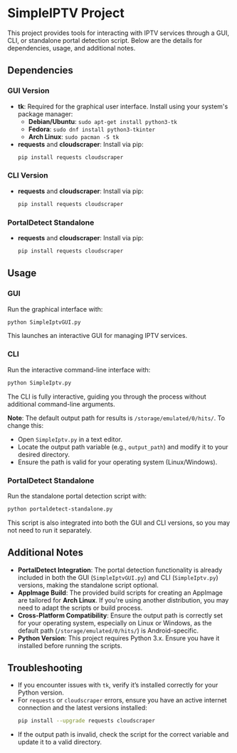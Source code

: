 # SimpleIPTV Project

This project provides tools for interacting with IPTV services through a GUI, CLI, or standalone portal detection script. Below are the details for dependencies, usage, and additional notes.

## Dependencies

### GUI Version
- **tk**: Required for the graphical user interface. Install using your system's package manager:
  - **Debian/Ubuntu**: `sudo apt-get install python3-tk`
  - **Fedora**: `sudo dnf install python3-tkinter`
  - **Arch Linux**: `sudo pacman -S tk`
- **requests** and **cloudscraper**: Install via pip:
  ```bash
  pip install requests cloudscraper
  ```

### CLI Version
- **requests** and **cloudscraper**: Install via pip:
  ```bash
  pip install requests cloudscraper
  ```

### PortalDetect Standalone
- **requests** and **cloudscraper**: Install via pip:
  ```bash
  pip install requests cloudscraper
  ```

## Usage

### GUI
Run the graphical interface with:
```bash
python SimpleIptvGUI.py
```
This launches an interactive GUI for managing IPTV services.

### CLI
Run the interactive command-line interface with:
```bash
python SimpleIptv.py
```
The CLI is fully interactive, guiding you through the process without additional command-line arguments.

**Note**: The default output path for results is `/storage/emulated/0/hits/`. To change this:
- Open `SimpleIptv.py` in a text editor.
- Locate the output path variable (e.g., `output_path`) and modify it to your desired directory.
- Ensure the path is valid for your operating system (Linux/Windows).

### PortalDetect Standalone
Run the standalone portal detection script with:
```bash
python portaldetect-standalone.py
```
This script is also integrated into both the GUI and CLI versions, so you may not need to run it separately.

## Additional Notes
- **PortalDetect Integration**: The portal detection functionality is already included in both the GUI (`SimpleIptvGUI.py`) and CLI (`SimpleIptv.py`) versions, making the standalone script optional.
- **AppImage Build**: The provided build scripts for creating an AppImage are tailored for **Arch Linux**. If you're using another distribution, you may need to adapt the scripts or build process.
- **Cross-Platform Compatibility**: Ensure the output path is correctly set for your operating system, especially on Linux or Windows, as the default path (`/storage/emulated/0/hits/`) is Android-specific.
- **Python Version**: This project requires Python 3.x. Ensure you have it installed before running the scripts.

## Troubleshooting
- If you encounter issues with `tk`, verify it’s installed correctly for your Python version.
- For `requests` or `cloudscraper` errors, ensure you have an active internet connection and the latest versions installed:
  ```bash
  pip install --upgrade requests cloudscraper
  ```
- If the output path is invalid, check the script for the correct variable and update it to a valid directory.
